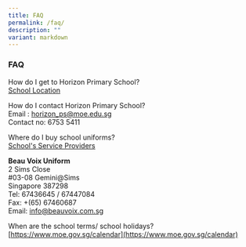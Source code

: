 ```yaml
---
title: FAQ
permalink: /faq/
description: ""
variant: markdown
---
```

### **FAQ**

How do I get to Horizon Primary School?<br>
[School Location](https://horizonpri.moe.edu.sg/our-horizon/school-location)  

How do I contact Horizon Primary School?<br>
Email  : [horizon_ps@moe.edu.sg](horizon_ps@moe.edu.sg)<br>
Contact no: 6753 5411

Where do I buy school uniforms?&nbsp;<br>
[School's Service Providers](https://horizonpri.moe.edu.sg/our-partners/schools-service-providers)

**Beau Voix Uniform**<br>
2 Sims Close&nbsp;<br>
#03-08 Gemini@Sims<br>
Singapore 387298&nbsp;<br>
Tel: 67436645 / 67447084<br>
Fax: +(65) 67460687<br>
Email:&nbsp;[info@beauvoix.com.sg](mailto:info@beauvoix.com.sg)&nbsp;  
  
When are the school terms/ school holidays?<br>
[https://www.moe.gov.sg/calendar](https://www.moe.gov.sg/calendar)